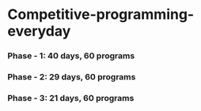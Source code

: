 # Competitive-programming-everyday
### Phase - 1: 40 days, 60 programs
### Phase - 2: 29 days, 60 programs
### Phase - 3: 21 days, 60 programs

